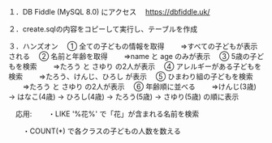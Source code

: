 
１．DB Fiddle (MySQL 8.0) にアクセス
　https://dbfiddle.uk/


２．create.sqlの内容をコピーして実行し、テーブルを作成

３．ハンズオン
　① 全ての子どもの情報を取得
　　⇒すべての子どもが表示される
　② 名前と年齢を取得
　　⇒name と age のみが表示
　③ 5歳の子どもを検索
　　⇒たろう と さゆり の2人が表示
　④ アレルギーがある子どもを検索
　　⇒たろう、けんじ、ひろし が表示
　⑤ ひまわり組の子どもを検索
　　⇒たろう と さゆり の2人が表示
　⑥ 年齢順に並べる
　　⇒けんじ(3歳) → はなこ(4歳) → ひろし(4歳) → たろう(5歳) → さゆり(5歳) の順に表示

　応用:
　　・LIKE '%花%' で「花」が含まれる名前を検索

　　・COUNT(*) で各クラスの子どもの人数を数える
